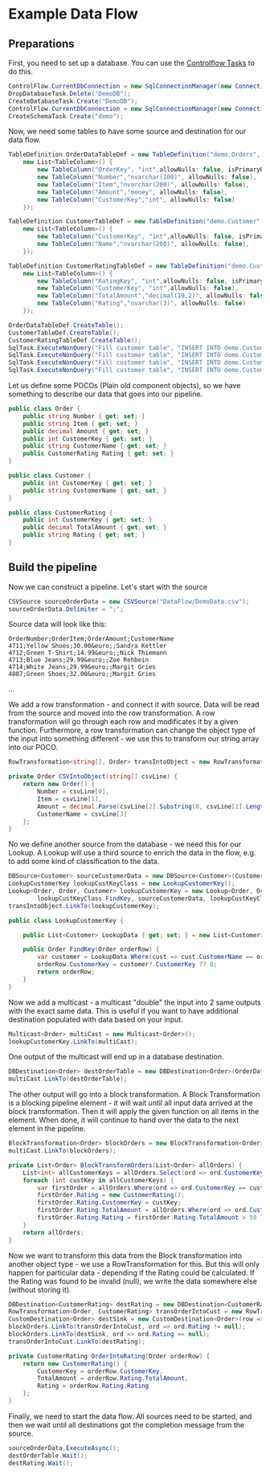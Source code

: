 # Example Data Flow

## Preparations
First, you need to set up a database. You can use the [Controlflow Tasks](http://addlater.de) to do this.

```C#
ControlFlow.CurrentDbConnection = new SqlConnectionManager(new ConnectionString("Data Source=.;Integrated Security=SSPI;"));
DropDatabaseTask.Delete("DemoDB"); 
CreateDatabaseTask.Create("DemoDB");
ControlFlow.CurrentDbConnection = new SqlConnectionManager(new ConnectionString("Data Source=.;Integrated Security=SSPI;Initial Catalog=DemoDB"));
CreateSchemaTask.Create("demo");
```

Now, we need some tables to have some source and destination for our data flow. 

```C#
TableDefinition OrderDataTableDef = new TableDefinition("demo.Orders",
    new List<TableColumn>() {
        new TableColumn("OrderKey", "int",allowNulls: false, isPrimaryKey:true, isIdentity:true),
        new TableColumn("Number","nvarchar(100)", allowNulls: false),
        new TableColumn("Item","nvarchar(200)", allowNulls: false),
        new TableColumn("Amount","money", allowNulls: false),
        new TableColumn("CustomerKey","int", allowNulls: false)
    });

TableDefinition CustomerTableDef = new TableDefinition("demo.Customer",
    new List<TableColumn>() {
        new TableColumn("CustomerKey", "int",allowNulls: false, isPrimaryKey:true, isIdentity:true),
        new TableColumn("Name","nvarchar(200)", allowNulls: false),                
    });

TableDefinition CustomerRatingTableDef = new TableDefinition("demo.CustomerRating",
    new List<TableColumn>() {
        new TableColumn("RatingKey", "int",allowNulls: false, isPrimaryKey:true, isIdentity:true),
        new TableColumn("CustomerKey", "int",allowNulls: false),
        new TableColumn("TotalAmount","decimal(10,2)", allowNulls: false),
        new TableColumn("Rating","nvarchar(3)", allowNulls: false)                
    });

OrderDataTableDef.CreateTable();
CustomerTableDef.CreateTable();
CustomerRatingTableDef.CreateTable();
SqlTask.ExecuteNonQuery("Fill customer table", "INSERT INTO demo.Customer values('Sandra Kettler')");
SqlTask.ExecuteNonQuery("Fill customer table", "INSERT INTO demo.Customer values('Nick Thiemann')");
SqlTask.ExecuteNonQuery("Fill customer table", "INSERT INTO demo.Customer values('Zoe Rehbein')");
SqlTask.ExecuteNonQuery("Fill customer table", "INSERT INTO demo.Customer values('Margit Gries')");
```

Let us define some POCOs (Plain old component objects), so we have something to describe our data that goes into our pipeline.

```C#
public class Order {            
    public string Number { get; set; }
    public string Item { get; set; }
    public decimal Amount { get; set; }            
    public int CustomerKey { get; set; }
    public string CustomerName { get; set; }            
    public CustomerRating Rating { get; set; }
}

public class Customer {
    public int CustomerKey { get; set; }
    public string CustomerName { get; set; }            
}

public class CustomerRating {
    public int CustomerKey { get; set; }
    public decimal TotalAmount { get; set; }
    public string Rating { get; set; }
}
```

## Build the pipeline

Now we can construct a pipeline. Let's start with the source

```C#
CSVSource sourceOrderData = new CSVSource("DataFlow/DemoData.csv");
sourceOrderData.Delimiter = ";";
```

Source data will look like this:

```csv
OrderNumber;OrderItem;OrderAmount;CustomerName
4711;Yellow Shoes;30.00&euro;;Sandra Kettler
4712;Green T-Shirt;14.99&euro;;Nick Thiemann
4713;Blue Jeans;29.99&euro;;Zoe Rehbein
4714;White Jeans;29.99&euro;;Margit Gries
4807;Green Shoes;32.00&euro;;Margit Gries
```
...


We add a row transformation - and connect it with source. Data will be read from the source and moved into the row transformation. A row transformation will go through each row and modificates it by a given function. Furthermore, a row transformation can change the object type of the input into something different - we use this to transform our string array into our POCO. 

```C#
RowTransformation<string[], Order> transIntoObject = new RowTransformation<string[], Order>(CSVIntoObject);    sourceOrderData.LinkTo(transIntoObject);

private Order CSVIntoObject(string[] csvLine) {
    return new Order() {
        Number = csvLine[0],
        Item = csvLine[1],
        Amount = decimal.Parse(csvLine[2].Substring(0, csvLine[2].Length - 1), CultureInfo.GetCultureInfo("en-US")),
        CustomerName = csvLine[3]
    };
}
```

No we define another source from the database - we need this for our Lookup. A Lookup will use a third source to enrich the data in the flow, e.g. to add some kind of classification to the data.

```C#
DBSource<Customer> sourceCustomerData = new DBSource<Customer>(CustomerTableDef);
LookupCustomerKey lookupCustKeyClass = new LookupCustomerKey();
Lookup<Order, Order, Customer> lookupCustomerKey = new Lookup<Order, Order, Customer>(
        lookupCustKeyClass.FindKey, sourceCustomerData, lookupCustKeyClass.LookupData);            
transIntoObject.LinkTo(lookupCustomerKey);

public class LookupCustomerKey {

    public List<Customer> LookupData { get; set; } = new List<Customer>();

    public Order FindKey(Order orderRow) {
        var customer = LookupData.Where(cust => cust.CustomerName == orderRow.CustomerName).FirstOrDefault();
        orderRow.CustomerKey = customer?.CustomerKey ?? 0;
        return orderRow;
    }
}
```

Now we add a multicast - a multicast "double" the input into 2 same outputs with the exact same data. This is useful if you want to have additional destination populated with data based on your input. 

```C#
Multicast<Order> multiCast = new Multicast<Order>();
lookupCustomerKey.LinkTo(multiCast);
```

One output of the multicast will end up in a database destination. 

```C#
DBDestination<Order> destOrderTable = new DBDestination<Order>(OrderDataTableDef);
multiCast.LinkTo(destOrderTable);
```

The other output will go into a block transformation. A Block Transformation is a blocking pipeline element - it will wait until all input data arrived at the block transformation. Then it will apply the given function on all items in the element. When done, it will continue to hand over the data to the next element in the pipeline. 

```C#
BlockTransformation<Order> blockOrders = new BlockTransformation<Order>(BlockTransformOrders);
multiCast.LinkTo(blockOrders);

private List<Order> BlockTransformOrders(List<Order> allOrders) {
    List<int> allCustomerKeys = allOrders.Select(ord => ord.CustomerKey).Distinct().ToList();
    foreach (int custKey in allCustomerKeys) {
        var firstOrder = allOrders.Where(ord => ord.CustomerKey == custKey).FirstOrDefault();
        firstOrder.Rating = new CustomerRating();
        firstOrder.Rating.CustomerKey = custKey;
        firstOrder.Rating.TotalAmount = allOrders.Where(ord => ord.CustomerKey == custKey).Sum(ord => ord.Amount);
        firstOrder.Rating.Rating = firstOrder.Rating.TotalAmount > 50 ? "A" : "F";                    
    }
    return allOrders;
}
```

Now we want to transform this data from the Block transformation into another object type - we use a RowTransformation for this. But this will only happen for particular data - depending if the Rating could be calculated. If the Rating was found to be invalid (null), we write the data somewhere else (without storing it).

```C#
DBDestination<CustomerRating> destRating = new DBDestination<CustomerRating>(CustomerRatingTableDef);
RowTransformation<Order, CustomerRating> transOrderIntoCust = new RowTransformation<Order, CustomerRating>(OrderIntoRating);
CustomDestination<Order> destSink = new CustomDestination<Order>(row => {; });
blockOrders.LinkTo(transOrderIntoCust, ord => ord.Rating != null);
blockOrders.LinkTo(destSink, ord => ord.Rating == null);
transOrderIntoCust.LinkTo(destRating);

private CustomerRating OrderIntoRating(Order orderRow) {
    return new CustomerRating() {
        CustomerKey = orderRow.CustomerKey,
        TotalAmount = orderRow.Rating.TotalAmount,
        Rating = orderRow.Rating.Rating
    };
}
```

Finally, we need to start the data flow. All sources need to be started, and then we wait until all destinations got the completion message from the source.

```C#
sourceOrderData.ExecuteAsync();
destOrderTable.Wait();
destRating.Wait();
```






